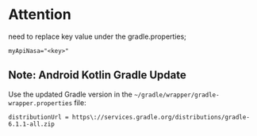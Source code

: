 # Attention

need to replace key value under the 
gradle.properties;
```
myApiNasa="<key>"
```

## Note: Android Kotlin Gradle Update
Use the updated Gradle version in the `~/gradle/wrapper/gradle-wrapper.properties` file:
```
distributionUrl = https\://services.gradle.org/distributions/gradle-6.1.1-all.zip
```
